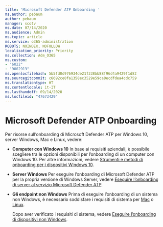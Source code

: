 ```yaml
---
title: 'Microsoft Defender ATP Onboarding '
ms.author: pebaum
author: pebaum
manager: scotv
ms.date: 07/14/2020
ms.audience: Admin
ms.topic: article
ms.service: o365-administration
ROBOTS: NOINDEX, NOFOLLOW
localization_priority: Priority
ms.collection: Adm_O365
ms.custom:
- "6022"
- "9002913"
ms.openlocfilehash: 5b5fd0d976934de21f338bb88f96d4a9429f1d82
ms.sourcegitcommit: c6692ce0fa1358ec3529e59ca0ecdfdea4cdc759
ms.translationtype: HT
ms.contentlocale: it-IT
ms.lasthandoff: 09/14/2020
ms.locfileid: "47673429"
---
```

# <a name="onboarding-microsoft-defender-atp"></a>Microsoft Defender ATP Onboarding 

Per risorse sull’onboarding di Microsoft Defender ATP per Windows 10, server Windows, Mac e Linux, vedere: 

- **Computer con Windows 10** In base ai requisiti aziendali, è possibile scegliere tra le opzioni disponibili per l’onboarding di un computer con Windows 10. Per altre informazioni, vedere [Strumenti e metodi di onboarding per i dispositivi Windows 10](https://docs.microsoft.com/windows/security/threat-protection/microsoft-defender-atp/configure-endpoints). 

- **Server Windows** Per eseguire l’onboarding di Microsoft Defender ATP per la propria versione di Windows Server, vedere [Eseguire l’onboarding di server al servizio Microsoft Defender ATP](https://docs.microsoft.com/windows/security/threat-protection/microsoft-defender-atp/configure-server-endpoints).

- **Gli endpoint non Windows** Prima di eseguire l’onboarding di un sistema non Windows, è necessario soddisfare i requisiti di sistema per [Mac](https://docs.microsoft.com/windows/security/threat-protection/microsoft-defender-atp/microsoft-defender-atp-mac#system-requirements) o [Linux](https://docs.microsoft.com/windows/security/threat-protection/microsoft-defender-atp/microsoft-defender-atp-linux#system-requirements).

    Dopo aver verificato i requisiti di sistema, vedere [Eseguire l’onboarding di dispositivi non Windows](https://docs.microsoft.com/windows/security/threat-protection/microsoft-defender-atp/configure-endpoints-non-windows#onboarding-non-windows-machines).